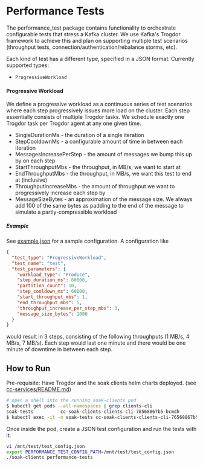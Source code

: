 # Performance Tests

The performance_test package contains functionality to orchestrate configurable tests that stress a Kafka cluster.
We use Kafka's Trogdor framework to achieve this and plan on supporting multiple test scenarios (throughput tests, connection/authentication/rebalance storms, etc).

Each kind of test has a different type, specified in a JSON format.
Currently supported types:   
* `ProgressiveWorkload`


#### Progressive Workload
We define a progressive workload as a continuous series of test scenarios where each step progressively issues more load on the cluster.
Each step essentially consists of multiple Trogdor tasks. We schedule exactly one Trogdor task per Trogdor agent at any one given time.

* SingleDurationMs - the duration of a single iteration
* StepCooldownMs - a configurable amount of time in between each iteration
* MessagesIncreasePerStep - the amount of messages we bump this up by on each step
* StartThroughputMbs - the throughput, in MB/s, we want to start at
* EndThroughputMbs - the throughput, in MB/s, we want this test to end at (inclusive)
* ThroughputIncreaseMbs - the amount of throughput we want to progressively increase each step by
* MessageSizeBytes - an approximation of the message size. We always add 100 of the same bytes as padding to the end of the message to simulate a partly-compressible workload

##### Example
See [example.json](example.json) for a sample configuration.
A configuration like
```json
{
  "test_type": "ProgressiveWorkload",
  "test_name": "test",
  "test_parameters": {
    "workload_type": "Produce",
    "step_duration_ms": 60000,
    "partition_count": 10,
    "step_cooldown_ms": 60000,
    "start_throughput_mbs": 1,
    "end_throughput_mbs": 5,
    "throughput_increase_per_step_mbs": 3,
    "message_size_bytes": 1000
  }
}
```
would result in 3 steps, consisting of the following throughputs (1 MB/s, 4 MB/s, 7 MB/s). Each step would last one minute and there would be one minute of downtime in between each step.

## How to Run
Pre-requisite: Have Trogdor and the soak clients helm charts deployed. (see [cc-services/README.md](../../README.md))

```bash
# open a shell into the running soak-clients pod
$ kubectl get pods --all-namespaces | grep clients-cli
soak-tests          cc-soak-clients-clients-cli-76568867b5-bcmdh                 0/1     Running              0          1h
$ kubectl exec -it -n soak-tests cc-soak-clients-clients-cli-76568867b5-bcmdh sh
```
Once inside the pod, create a JSON test configuration and run the tests with it:
```bash
vi /mnt/test/test_config.json
export PERFORMANCE_TEST_CONFIG_PATH=/mnt/test/test_config.json
./soak-clients performance-tests
```
